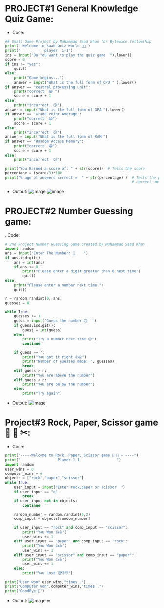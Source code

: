 # PROJECT#1  General Knowledge Quiz Game:
* Code:
```python
## Small Game Project by Muhammad Saad Khan for Bytewise fellowship
print(" Welcome to Saad Quiz World 🤖🤖")
print("           player  1-1")
ins = input("Do You want to play the quiz game  ").lower()
score = 0
if ins != "yes":
    quit()
else:
    print("Game begins...")
    answer = input("What is the full form of CPU " ).lower()
if answer == "central processing unit":
    print("correct  😁 ")
    score = score + 1
else:
    print("incorrect  😕")
answer = input("What is the full form of GPA ").lower()
if answer == "Grade Point Average":
    print("correct  😁")
    score = score + 1
else:
    print("incorrect  😕")
answer = input("What is the full form of RAM ")
if answer == "Random Access Memory":
    print("correct  😁")
    score = score + 1
else:
    print("incorrect  😕")

print("You Earned a score of: " + str(score))  # Tells the score
percentage = (score/3)*100
print("% age of Answers correct =  " + str(percentage) )  # Tells the percentage of
                                                          # correct answers
```
* Output:
![image](https://user-images.githubusercontent.com/112848881/189409277-a7c17c06-2026-4443-904c-f46127499b91.png)
![image](https://user-images.githubusercontent.com/112848881/189409410-01562eb2-d366-427b-91bf-82a8694e3c2a.png)

# PROJECT#2  Number Guessing game:
. Code:
```python
# 2nd Project Number Guessing Game created by Muhammad Saad Khan
import random
ans = input("Enter The Number: 🐰    ")
if ans.isdigit():
    ans = int(ans)
    if ans <= 0 :
        print("Please enter a digit greater than 0 next time")
        quit()
else:
    print("Please enter a number next time.")
    quit()

r = random.randint(0, ans)
guesses = 0

while True:
    guesses += 1
    guess = input('Guess the number 🙃  ')
    if guess.isdigit():
        guess = int(guess)
    else:
        print("Try a number next time 😥")
        continue

    if guess == r:
        print("You got it right 👍👍")
        print("Number of guesses made: ", guesses)
        break
    elif guess > r:
        print("You are above the number")
    elif guess < r:
        print("You are below the number")
    else:
        print("Try again")
```
* Output:
![image](https://user-images.githubusercontent.com/112848881/189409827-96d3c2df-c0b8-4465-99de-0d2dee20ad4b.png)

# Project#3 Rock, Paper, Scissor game 🥌 📃 ✂:
* Code:
```python
print("-----Welcome to Rock, Paper, Scissor game 🥌 📃 ✂ ----")
print("                 Player 1-1                 ")
import random
user_wins = 0
computer_wins = 0
objects = ["rock","paper","scissor"]
while True:
    user_input = input("Enter rock,paper or scissor  ")
    if user_input == "q" :
        break
    if user_input not in objects:
        continue

    random_number = random.randint(0,2)
    comp_input = objects[random_number]

    if user_input == "rock" and comp_input == "scissor":
        print("You Won 👍👍")
        user_wins += 1
    elif user_input == "paper" and comp_input == "rock":
        print("You Won 👍👍")
        user_wins += 1
    elif user_input == "scissor" and comp_input == "paper":
        print("You Won 👍👍")
        user_wins += 1
    else:
        print("You Lost 😢👎👎")

print("User won",user_wins,"times .")
print("Computer won",computer_wins,"times .")
print("GoodBye 👋")
```
* Output:
![image](https://user-images.githubusercontent.com/112848881/189410607-4a59b88b-a48a-43bc-bff2-c11091ef78e6.png)
🔚
